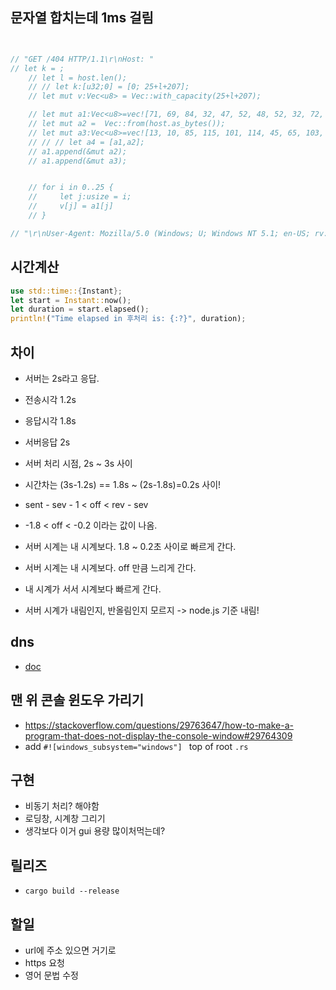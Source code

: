 ## 문자열 합치는데 1ms 걸림

```rust


// "GET /404 HTTP/1.1\r\nHost: "
// let k = ;
    // let l = host.len();
    // // let k:[u32;0] = [0; 25+l+207];
    // let mut v:Vec<u8> = Vec::with_capacity(25+l+207);

    // let mut a1:Vec<u8>=vec![71, 69, 84, 32, 47, 52, 48, 52, 32, 72, 84, 84, 80, 47, 49, 46, 49, 13, 10, 72, 111, 115, 116, 58, 32];
    // let mut a2 =  Vec::from(host.as_bytes());
    // let mut a3:Vec<u8>=vec![13, 10, 85, 115, 101, 114, 45, 65, 103, 101, 110, 116, 58, 32, 77, 111, 122, 105, 108, 108, 97, 47, 53, 46, 48, 32, 40, 87, 105, 110, 100, 111, 119, 115, 59, 32, 85, 59, 32, 87, 105, 110, 100, 111, 119, 115, 32, 78, 84, 32, 53, 46, 49, 59, 32, 101, 110, 45, 85, 83, 59, 32, 114, 118, 58, 49, 46, 55, 46, 55, 41, 13, 10, 65, 99, 99, 101, 112, 116, 58, 32, 116, 101, 120, 116, 47, 120, 109, 108, 44, 97, 112, 112, 108, 105, 99, 97, 116, 105, 111, 110, 47, 120, 109, 108, 44, 97, 112, 112, 108, 105, 99, 97, 116, 105, 111, 110, 47, 120, 104, 116, 109, 108, 43, 120, 109, 108, 44, 116, 101, 120, 116, 47, 104, 116, 109, 108, 59, 113, 61, 48, 46, 57, 44, 116, 101, 120, 116, 47, 112, 108, 97, 105, 110, 59, 113, 61, 48, 46, 56, 44, 42, 47, 42, 59, 113, 61, 48, 46, 53, 13, 10, 65, 99, 99, 101, 112, 116, 45, 76, 97, 110, 103, 117, 97, 103, 101, 58, 32, 101, 110, 45, 117, 115, 44, 101, 110, 59, 113, 61, 48, 46, 53, 13, 10, 13, 10];
    // // // let a4 = [a1,a2];
    // a1.append(&mut a2);
    // a1.append(&mut a3);


    // for i in 0..25 {
    //     let j:usize = i;
    //     v[j] = a1[j]
    // }

// "\r\nUser-Agent: Mozilla/5.0 (Windows; U; Windows NT 5.1; en-US; rv:1.7.7)\r\nAccept: text/xml,application/xml,application/xhtml+xml,text/html;q=0.9,text/plain;q=0.8,*/*;q=0.5\r\nAccept-Language: en-us,en;q=0.5\r\n\r\n"


```

## 시간계산

```rust
use std::time::{Instant};
let start = Instant::now();
let duration = start.elapsed();
println!("Time elapsed in 후처리 is: {:?}", duration);
```

## 차이

- 서버는 2s라고 응답.
- 전송시각 1.2s
- 응답시각 1.8s
- 서버응답 2s
- 서버 처리 시점, 2s ~ 3s 사이

- 시간차는 (3s-1.2s) == 1.8s ~ (2s-1.8s)=0.2s 사이!
<!-- - ser + 1 - rev > 서버시각 > ser - sent -->
<!-- rev - sev - 1 < 서버시각 < sent-sev -->

- sent - sev - 1 < off < rev - sev
- -1.8 < off < -0.2 이라는 값이 나옴.

- 서버 시계는 내 시계보다. 1.8 ~ 0.2초 사이로 빠르게 간다.
- 서버 시계는 내 시계보다. off 만큼 느리게 간다.


- 내 시계가 서서 시계보다 빠르게 간다.
- 서버 시계가 내림인지, 반올림인지 모르지 -> node.js 기준 내림!

## dns
- [doc](./dns.md)

## 맨 위 콘솔 윈도우 가리기

- https://stackoverflow.com/questions/29763647/how-to-make-a-program-that-does-not-display-the-console-window#29764309
- add `#![windows_subsystem="windows"] ` top of root `.rs`

## 구현

- 비동기 처리? 해야함
- 로딩창, 시계창 그리기
- 생각보다 이거 gui 용량 많이처먹는데?

## 릴리즈
- `cargo build --release`

## 할일
- url에 주소 있으면 거기로
- https 요청
- 영어 문법 수정